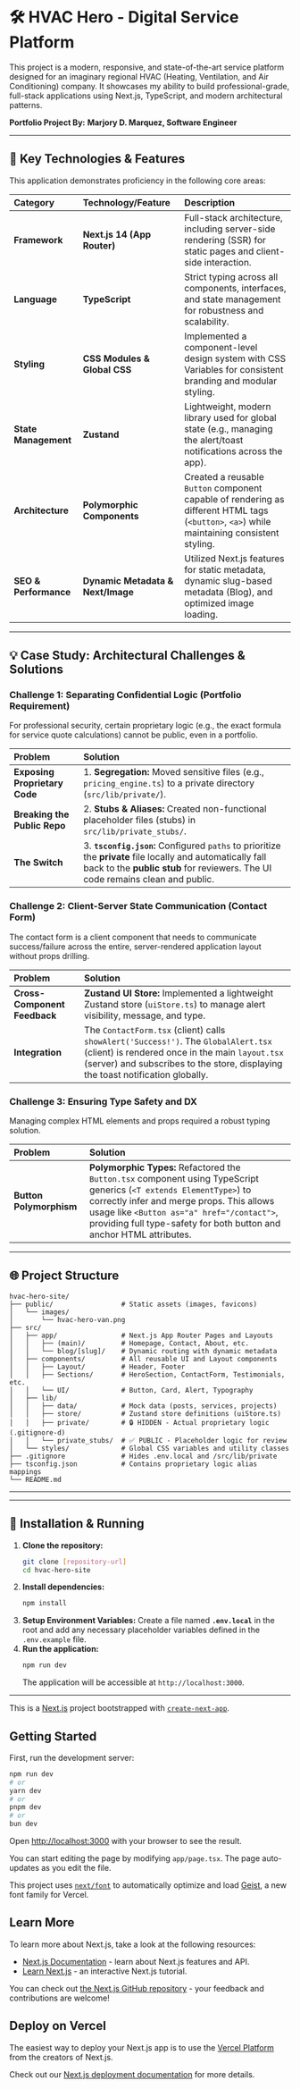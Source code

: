 
# 🛠️ HVAC Hero - Digital Service Platform

This project is a modern, responsive, and state-of-the-art service platform designed for an imaginary regional HVAC (Heating, Ventilation, and Air Conditioning) company. It showcases my ability to build professional-grade, full-stack applications using Next.js, TypeScript, and modern architectural patterns.

**Portfolio Project By:** **Marjory D. Marquez, Software Engineer**

***

## 🚀 Key Technologies & Features

This application demonstrates proficiency in the following core areas:

| Category | Technology/Feature | Description |
| :--- | :--- | :--- |
| **Framework** | **Next.js 14 (App Router)** | Full-stack architecture, including server-side rendering (SSR) for static pages and client-side interaction. |
| **Language** | **TypeScript** | Strict typing across all components, interfaces, and state management for robustness and scalability. |
| **Styling** | **CSS Modules & Global CSS** | Implemented a component-level design system with CSS Variables for consistent branding and modular styling. |
| **State Management** | **Zustand** | Lightweight, modern library used for global state (e.g., managing the alert/toast notifications across the app). |
| **Architecture** | **Polymorphic Components** | Created a reusable `Button` component capable of rendering as different HTML tags (`<button>`, `<a>`) while maintaining consistent styling. |
| **SEO & Performance** | **Dynamic Metadata & Next/Image** | Utilized Next.js features for static metadata, dynamic slug-based metadata (Blog), and optimized image loading. |

***

## 💡 Case Study: Architectural Challenges & Solutions

### Challenge 1: Separating Confidential Logic (Portfolio Requirement)

For professional security, certain proprietary logic (e.g., the exact formula for service quote calculations) cannot be public, even in a portfolio.

| Problem | Solution |
| :--- | :--- |
| **Exposing Proprietary Code** | 1. **Segregation:** Moved sensitive files (e.g., `pricing_engine.ts`) to a private directory (`src/lib/private/`). |
| **Breaking the Public Repo** | 2. **Stubs & Aliases:** Created non-functional placeholder files (stubs) in `src/lib/private_stubs/`. |
| **The Switch** | 3. **`tsconfig.json`:** Configured `paths` to prioritize the **private** file locally and automatically fall back to the **public stub** for reviewers. The UI code remains clean and public. |

### Challenge 2: Client-Server State Communication (Contact Form)

The contact form is a client component that needs to communicate success/failure across the entire, server-rendered application layout without props drilling.

| Problem | Solution |
| :--- | :--- |
| **Cross-Component Feedback** | **Zustand UI Store:** Implemented a lightweight Zustand store (`uiStore.ts`) to manage alert visibility, message, and type. |
| **Integration** | The `ContactForm.tsx` (client) calls `showAlert('Success!')`. The `GlobalAlert.tsx` (client) is rendered once in the main `layout.tsx` (server) and subscribes to the store, displaying the toast notification globally. |

### Challenge 3: Ensuring Type Safety and DX

Managing complex HTML elements and props required a robust typing solution.

| Problem | Solution |
| :--- | :--- |
| **Button Polymorphism** | **Polymorphic Types:** Refactored the `Button.tsx` component using TypeScript generics (`<T extends ElementType>`) to correctly infer and merge props. This allows usage like `<Button as="a" href="/contact">`, providing full type-safety for both button and anchor HTML attributes. |

***

## 🌐 Project Structure

```
hvac-hero-site/
├── public/                 # Static assets (images, favicons)
│   └── images/
│       └── hvac-hero-van.png
├── src/
│   ├── app/                # Next.js App Router Pages and Layouts
│   │   ├── (main)/         # Homepage, Contact, About, etc.
│   │   └── blog/[slug]/    # Dynamic routing with dynamic metadata
│   ├── components/         # All reusable UI and Layout components
│   │   ├── Layout/         # Header, Footer
│   │   ├── Sections/       # HeroSection, ContactForm, Testimonials, etc.
│   │   └── UI/             # Button, Card, Alert, Typography
│   ├── lib/
│   │   ├── data/           # Mock data (posts, services, projects)
│   │   ├── store/          # Zustand store definitions (uiStore.ts)
│   │   ├── private/        # 🔒 HIDDEN - Actual proprietary logic (.gitignore-d)
│   │   └── private_stubs/  # ✅ PUBLIC - Placeholder logic for review
│   └── styles/             # Global CSS variables and utility classes
├── .gitignore              # Hides .env.local and /src/lib/private
├── tsconfig.json           # Contains proprietary logic alias mappings
└── README.md
```

---

***

## 🚀 Installation & Running

1.  **Clone the repository:**
    ```bash
    git clone [repository-url]
    cd hvac-hero-site
    ```
2.  **Install dependencies:**
    ```bash
    npm install
    ```
3.  **Setup Environment Variables:**
    Create a file named **`.env.local`** in the root and add any necessary placeholder variables defined in the `.env.example` file.
4.  **Run the application:**
    ```bash
    npm run dev
    ```
    The application will be accessible at `http://localhost:3000`.


---


This is a [Next.js](https://nextjs.org) project bootstrapped with [`create-next-app`](https://nextjs.org/docs/app/api-reference/cli/create-next-app).

## Getting Started

First, run the development server:

```bash
npm run dev
# or
yarn dev
# or
pnpm dev
# or
bun dev
```

Open [http://localhost:3000](http://localhost:3000) with your browser to see the result.

You can start editing the page by modifying `app/page.tsx`. The page auto-updates as you edit the file.

This project uses [`next/font`](https://nextjs.org/docs/app/building-your-application/optimizing/fonts) to automatically optimize and load [Geist](https://vercel.com/font), a new font family for Vercel.

## Learn More

To learn more about Next.js, take a look at the following resources:

- [Next.js Documentation](https://nextjs.org/docs) - learn about Next.js features and API.
- [Learn Next.js](https://nextjs.org/learn) - an interactive Next.js tutorial.

You can check out [the Next.js GitHub repository](https://github.com/vercel/next.js) - your feedback and contributions are welcome!

## Deploy on Vercel

The easiest way to deploy your Next.js app is to use the [Vercel Platform](https://vercel.com/new?utm_medium=default-template&filter=next.js&utm_source=create-next-app&utm_campaign=create-next-app-readme) from the creators of Next.js.

Check out our [Next.js deployment documentation](https://nextjs.org/docs/app/building-your-application/deploying) for more details.
